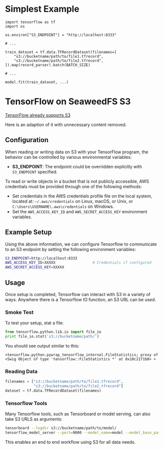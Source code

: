 # Simplest Example
```
import tensorflow as tf
import os

os.environ["S3_ENDPOINT"] = "http://localhost:8333"

# ...

train_dataset = tf.data.TFRecordDataset(filenames=[
    "s3://bucketname/path/to/file1.tfrecord",
    "s3://bucketname/path/to/file2.tfrecord",
]).map(record_parser).batch(BATCH_SIZE)

# ...

model.fit(train_dataset, ...)

```
# TensorFlow on SeaweedFS S3
[TensorFlow already supports S3](https://github.com/tensorflow/examples/blob/master/community/en/docs/deploy/s3.md)

Here is an adaption of it with unnecessary content removed.

## Configuration

When reading or writing data on S3 with your TensorFlow program, the behavior
can be controlled by various environmental variables:

*   **S3_ENDPOINT**: The endpoint could be overridden explicitly with
    `S3_ENDPOINT` specified.

To read or write objects in a bucket that is not publicly accessible,
AWS credentials must be provided through one of the following methods:

*   Set credentials in the AWS credentials profile file on the local system,
    located at: `~/.aws/credentials` on Linux, macOS, or Unix, or
    `C:\Users\USERNAME\.aws\credentials` on Windows.
*   Set the `AWS_ACCESS_KEY_ID` and `AWS_SECRET_ACCESS_KEY` environment
    variables.

## Example Setup

Using the above information, we can configure Tensorflow to communicate to an S3
endpoint by setting the following environment variables:

```bash
S3_ENDPOINT=http://localhost:8333
AWS_ACCESS_KEY_ID=XXXXX                 # Credentials if configured
AWS_SECRET_ACCESS_KEY=XXXXX

```

## Usage

Once setup is completed, Tensorflow can interact with S3 in a variety of ways.
Anywhere there is a Tensorflow IO function, an S3 URL can be used.

### Smoke Test

To test your setup, stat a file:

```python
from tensorflow.python.lib.io import file_io
print file_io.stat('s3://bucketname/path/')
```

You should see output similar to this:

```console
<tensorflow.python.pywrap_tensorflow_internal.FileStatistics; proxy of <Swig Object of type 'tensorflow::FileStatistics *' at 0x10c2171b0> >
```

### Reading Data

```python
filenames = ["s3://bucketname/path/to/file1.tfrecord",
             "s3://bucketname/path/to/file2.tfrecord"]
dataset = tf.data.TFRecordDataset(filenames)
```

### Tensorflow Tools

Many Tensorflow tools, such as Tensorboard or model serving, can also take S3
URLS as arguments:

```bash
tensorboard --logdir s3://bucketname/path/to/model/
tensorflow_model_server --port=9000 --model_name=model --model_base_path=s3://bucketname/path/to/model/export/
```

This enables an end to end workflow using S3 for all data needs.


